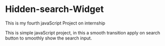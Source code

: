 # Hidden-search-Widget
 This is my fourth javaScript Project on internship

 This is simple javaScript project, in this a smooth transition apply on search button to smoothly show the search input.
